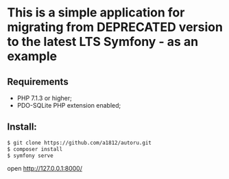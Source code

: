 This is a simple application for migrating from DEPRECATED version to the latest LTS Symfony - as an example
============

Requirements
------------
* PHP 7.1.3 or higher;
* PDO-SQLite PHP extension enabled;


Install:
--------
```bash
$ git clone https://github.com/a1812/autoru.git
$ composer install
$ symfony serve
```
open http://127.0.0.1:8000/
